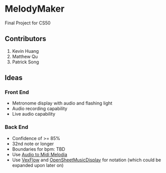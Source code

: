 # MelodyMaker
Final Project for CS50

## Contributors
1. Kevin Huang
2. Matthew Qu
3. Patrick Song

## Ideas
### Front End
* Metronome display with audio and flashing light
* Audio recording capability
* Live audio capability

### Back End
* Confidence of >= 85%
* 32nd note or longer
* Boundaries for bpm: TBD
* Use [Audio to Midi Melodia](https://github.com/justinsalamon/audio_to_midi_melodia)
* Use [VexFlow](http://www.vexflow.com/)
and [OpenSheetMusicDisplay](https://github.com/opensheetmusicdisplay)
for notation (which could be expanded upon later on)